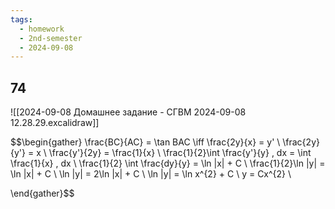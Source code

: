```yaml
---
tags:
  - homework
  - 2nd-semester
  - 2024-09-08
---
```


## 74

![[2024-09-08 Домашнее задание - СГВМ 2024-09-08 12.28.29.excalidraw]]

$$\begin{gather}
\frac{BC}{AC} = \tan BAC \iff \frac{2y}{x} = y' \\
\frac{2y}{y'} = x \\
\frac{y'}{2y} = \frac{1}{x} \\
\frac{1}{2}\int \frac{y'}{y} \, dx = \int \frac{1}{x} \, dx  \\
\frac{1}{2} \int \frac{dy}{y} = \ln |x| + C \\
\frac{1}{2}\ln |y| = \ln |x| + C \\
\ln |y| = 2\ln |x| + C \\
\ln |y| = \ln x^{2} + C \\
y = Cx^{2} \\

\end{gather}$$